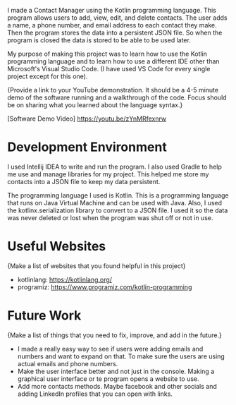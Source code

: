 I made a Contact Manager using the Kotlin programming language. This program allows users to add, view, edit, and delete contacts.
The user adds a name, a phone number, and email address to each contact they make. Then the program stores the data into a persistent JSON file.
So when the program is closed the data is stored to be able to be used later.

My purpose of making this project was to learn how to use the Kotlin programming language and to learn how to use a different IDE other 
than Microsoft's Visual Studio Code. (I have used VS Code for every single project except for this one).

{Provide a link to your YouTube demonstration. It should be a 4-5 minute demo of the software running and a walkthrough of the code. Focus should be on sharing what you learned about the language syntax.}

[Software Demo Video] https://youtu.be/zYnMRfexnrw

# Development Environment

I used Intellij IDEA to write and run the program. I also used Gradle to help me use and manage libraries for my project. This helped me store my contacts into a JSON file to keep
my data persistent. 

The programming language I used is Kotlin. This is a programming language that runs on Java Virtual Machine and can be used with Java. Also, I used the kotlinx.serialization library to convert 
to a JSON file. I used it so the data was never deleted or lost when the program was shut off or not in use.
# Useful Websites

{Make a list of websites that you found helpful in this project}

- kotlinlang: https://kotlinlang.org/
- programiz: https://www.programiz.com/kotlin-programming

# Future Work

{Make a list of things that you need to fix, improve, and add in the future.}

- I made a really easy way to see if users were adding emails and numbers and want to expand on that. To make sure the users are 
using actual emails and phone numbers.
- Make the user interface better and not just in the console. Making a graphical user interface or te program opens a website to use.
- Add more contacts methods. Maybe facebook and other socials and adding LinkedIn profiles that you can open with links.